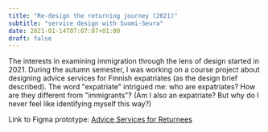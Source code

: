 ```yaml
---
title: "Re-design the returning journey (2021)"
subtitle: "service design with Suomi-Seura"
date: 2021-01-14T07:07:07+01:00
draft: false
---
```

The interests in examining immigration through the lens of design started in 2021. During the autumn semester, I was working on a course project about designing advice services for Finnish expatriates (as the design brief described). The word "expatriate" intrigued me: who are expatriates? How are they different from "immigrants"? (Am I also an expatriate? But why do I never feel like identifying myself this way?)

Link to Figma prototype: [Advice Services for Returnees](https://www.figma.com/proto/DuYoeh5zV1PUoB5nAuFOOP/Prototype?page-id=0%3A1&node-id=212-2307&viewport=241%2C48%2C0.25&scaling=scale-down&starting-point-node-id=212%3A2307&show-proto-sidebar=1)